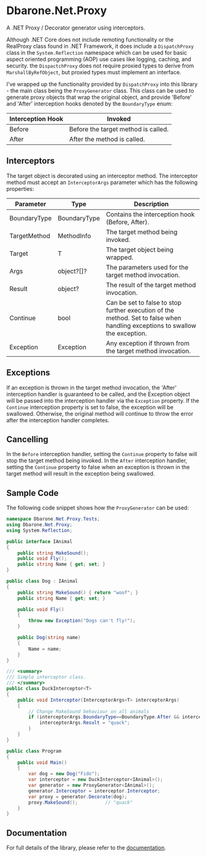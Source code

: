 # Dbarone.Net.Proxy
A .NET Proxy / Decorator generator using interceptors.

Although .NET Core does not include remoting functionality or the RealProxy class found in .NET Framework, it does include a `DispatchProxy` class in the `System.Reflection` namespace which can be used for basic aspect oriented programming (AOP) use cases like logging, caching, and security. the `DispactchProxy` does not require proxied types to derive from `MarshallByRefObject`, but proxied types must implement an interface.

I've wrapped up the functionality provided by `DispatchProxy` into this library - the main class being the `ProxyGenerator` class. This class can be used to generate proxy objects that wrap the original object, and provide 'Before' and 'After' interception hooks denoted by the `BoundaryType` enum:

| Interception Hook | Invoked                             |
| ----------------- | ----------------------------------- |
| Before            | Before the target method is called. |
| After             | After the method is called.         |

## Interceptors
The target object is decorated using an interceptor method. The interceptor method must accept an `InterceptorArgs` parameter which has the following properties:

| Parameter    | Type         | Description                                                                                                                  |
| ------------ | ------------ | ---------------------------------------------------------------------------------------------------------------------------- |
| BoundaryType | BoundaryType | Contains the interception hook (Before, After).                                                                   |
| TargetMethod | MethodInfo   | The target method being invoked.                                                                                             |
| Target       | T            | The target object being wrapped.                                                                                             |
| Args         | object?[]?   | The parameters used for the target method invocation.                                                                        |
| Result       | object?      | The result of the target method invocation.                                                                                  |
| Continue     | bool         | Can be set to false to stop further execution of the method. Set to false when handling exceptions to swallow the exception. |
| Exception    | Exception    | Any exception if thrown from the target method invocation.                                                                   |

## Exceptions
If an exception is thrown in the target method invocation, the 'After' interception handler is guaranteed to be called, and the Exception object will be passed into the interception handler via the `Exception` property. If the `Continue` interception property is set to false, the exception will be swallowed. Otherwise, the original method will continue to throw the error after the interception handler completes.

## Cancelling
In the `Before` interception handler, setting the `Continue` property to false will stop the target method being invoked. In the `After` interception handler, setting the `Continue` property to false when an exception is thrown in the target method will result in the exception being swallowed.

## Sample Code
The following code snippet shows how the `ProxyGenerator` can be used:

``` c#
namespace Dbarone.Net.Proxy.Tests;
using Dbarone.Net.Proxy;
using System.Reflection;

public interface IAnimal
{
    public string MakeSound();
    public void Fly();
    public string Name { get; set; }
}

public class Dog : IAnimal
{
    public string MakeSound() { return "woof"; }
    public string Name { get; set; }

    public void Fly()
    {
        throw new Exception("Dogs can't fly!");
    }

    public Dog(string name)
    {
        Name = name;
    }
}

/// <summary>
/// Simple interceptor class.
/// </summary>
public class DuckInterceptor<T>
{
    public void Interceptor(InterceptorArgs<T> interceptorArgs)
    {
        // Change MakeSound behaviour on all animals
        if (interceptorArgs.BoundaryType==BoundaryType.After && interceptorArgs.TargetMethod.Name=="MakeSound" ) {
            interceptorArgs.Result = "quack";
        }
    }
}

public class Program
{
    public void Main()
    {
        var dog = new Dog("Fido");
        var interceptor = new DuckInterceptor<IAnimal>();
        var generator = new ProxyGenerator<IAnimal>();
        generator.Interceptor = interceptor.Interceptor;
        var proxy = generator.Decorate(dog);
        proxy.MakeSound();          // "quack"
    }
}
```

## Documentation
For full details of the library, please refer to the [documentation](https://github.com/davidbarone/Dbarone.Net.Proxy/blob/main/Documentation.md).